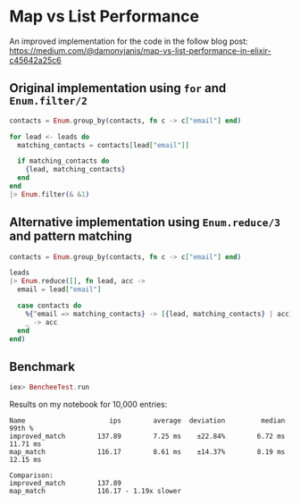 # Map vs List Performance

An improved implementation for the code in the follow blog post:
https://medium.com/@damonvjanis/map-vs-list-performance-in-elixir-c45642a25c6

## Original implementation using `for` and `Enum.filter/2`

```elixir
contacts = Enum.group_by(contacts, fn c -> c["email"] end)

for lead <- leads do
  matching_contacts = contacts[lead["email"]]

  if matching_contacts do
    {lead, matching_contacts}
  end
end
|> Enum.filter(& &1)
```

## Alternative implementation using `Enum.reduce/3` and pattern matching

```elixir
contacts = Enum.group_by(contacts, fn c -> c["email"] end)

leads
|> Enum.reduce([], fn lead, acc ->
  email = lead["email"]

  case contacts do
    %{^email => matching_contacts} -> [{lead, matching_contacts} | acc]
    _ -> acc
  end
end)
```

## Benchmark

```elixir
iex> BencheeTest.run
```

Results on my notebook for 10,000 entries:
```
Name                     ips        average  deviation         median         99th %
improved_match        137.89        7.25 ms    ±22.84%        6.72 ms       11.71 ms
map_match             116.17        8.61 ms    ±14.37%        8.19 ms       12.15 ms

Comparison:
improved_match        137.89
map_match             116.17 - 1.19x slower
```
